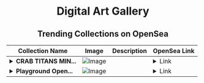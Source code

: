 <div align="center">

# Digital Art Gallery

## Trending Collections on OpenSea

| Collection Name                       | Image                                                                                     | Description                       | OpenSea Link                                                                                          |
|---------------------------------------|-------------------------------------------------------------------------------------------|-----------------------------------|--------------------------------------------------------------------------------------------------------|
| **<details><summary>CRAB TITANS MIN...</summary>CRAB TITANS MINI COLLECTION</details>** | ![Image](https://i.seadn.io/s/raw/files/7c0f8dfce7410657d481f256bf829741.png?w=500&auto=format?w=200&auto=format) |  | <details><summary>Link</summary>[CRAB TITANS MINI COLLECTION](https://opensea.io/collection/crab-titans-mini-collection)</details> |
| **<details><summary>Playground Open...</summary>Playground Open Ticketing Ecosystem Event 11877</details>** | ![Image](https://i.seadn.io/s/raw/files/ad4b567b5e819f5eb9dc8588aeb6896f.png?w=500&auto=format?w=200&auto=format) |  | <details><summary>Link</summary>[Playground Open Ticketing Ecosystem Event 11877](https://opensea.io/collection/playground-open-ticketing-ecosystem-event-11877)</details> |

</div>